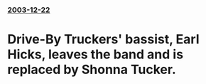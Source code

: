 ### [2003-12-22](/news/2003/12/22/index.md)

#  Drive-By Truckers' bassist, Earl Hicks, leaves the band and is replaced by Shonna Tucker.



